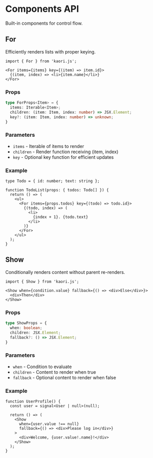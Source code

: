 # Components API

Built-in components for control flow.

## For

Efficiently renders lists with proper keying.

```tsx
import { For } from 'kaori.js';

<For items={items} key={(item) => item.id}>
  {(item, index) => <li>{item.name}</li>}
</For>
```

### Props

```ts
type ForProps<Item> = {
  items: Iterable<Item>;
  children: (item: Item, index: number) => JSX.Element;
  key?: (item: Item, index: number) => unknown;
}
```

### Parameters

- `items` - Iterable of items to render
- `children` - Render function receiving (item, index)
- `key` - Optional key function for efficient updates

### Example

```tsx
type Todo = { id: number; text: string };

function TodoList(props: { todos: Todo[] }) {
  return () => (
    <ul>
      <For items={props.todos} key={(todo) => todo.id}>
        {(todo, index) => (
          <li>
            {index + 1}. {todo.text}
          </li>
        )}
      </For>
    </ul>
  );
}
```

## Show

Conditionally renders content without parent re-renders.

```tsx
import { Show } from 'kaori.js';

<Show when={condition.value} fallback={() => <div>Else</div>}>
  <div>Then</div>
</Show>
```

### Props

```ts
type ShowProps = {
  when: boolean;
  children: JSX.Element;
  fallback?: () => JSX.Element;
}
```

### Parameters

- `when` - Condition to evaluate
- `children` - Content to render when true
- `fallback` - Optional content to render when false

### Example

```tsx
function UserProfile() {
  const user = signal<User | null>(null);
  
  return () => (
    <Show 
      when={user.value !== null}
      fallback={() => <div>Please log in</div>}
    >
      <div>Welcome, {user.value!.name}!</div>
    </Show>
  );
}
```
